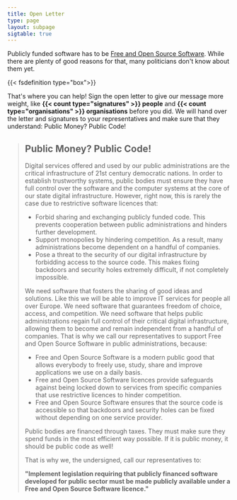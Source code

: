 ```yaml
---
title: Open Letter
type: page
layout: subpage
sigtable: true
---
```


Publicly funded software has to be [Free and Open Source Software][fs]. While there are plenty of good reasons for that, many politicians don't know about them yet.

{{< fsdefinition type="box">}}

That's where you can help! Sign the open letter to give our message more weight, like **{{< count type="signatures" >}} people** and **{{< count type="organisations" >}} organisations** before you did. We will hand over the letter and signatures to your representatives and make sure that they understand: Public Money? Public Code!

> ## Public Money? Public Code!
> 
> Digital services offered and used by our public administrations are the critical infrastructure of 21st century democratic nations. In order to establish trustworthy systems, public bodies must ensure they have full control over the software and the computer systems at the core of our state digital infrastructure. However, right now, this is rarely the case due to restrictive software licences that:
> 
> * Forbid sharing and exchanging publicly funded code. This prevents cooperation between public administrations and hinders further development.
> * Support monopolies by hindering competition. As a result, many administrations become dependent on a handful of companies.
> * Pose a threat to the security of our digital infrastructure by forbidding access to the source code. This makes fixing backdoors and security holes extremely difficult, if not completely impossible.
> 
> We need software that fosters the sharing of good ideas and solutions. Like this we will be able to improve IT services for people all over Europe. We need software that guarantees freedom of choice, access, and competition. We need software that helps public administrations regain full control of their critical digital infrastructure, allowing them to become and remain independent from a handful of companies. That is why we call our representatives to support Free and Open Source Software in public administrations, because:
> 
> * Free and Open Source Software is a modern public good that allows everybody to freely use, study, share and improve applications we use on a daily basis.
> * Free and Open Source Software licences provide safeguards against being locked down to services from specific companies that use restrictive licences to hinder competition.
> * Free and Open Source Software ensures that the source code is accessible so that backdoors and security holes can be fixed without depending on one service provider.
> 
> Public bodies are financed through taxes. They must make sure they spend funds in the most efficient way possible. If it is public money, it should be public code as well!
> 
> That is why we, the undersigned, call our representatives to:
> 
> **"Implement legislation requiring that publicly financed software developed for public sector must be made publicly available under a Free and Open Source Software licence."**

[fs]: https://fsfe.org/freesoftware/basics/summary.html "Free Software gives everybody the rights to use, study, share and improve software. These rights help support other fundamental freedoms like freedom of speech, press and privacy."
